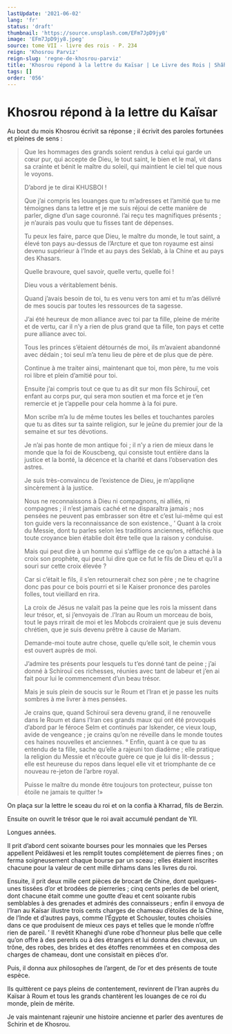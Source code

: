 ```yaml
---
lastUpdate: '2021-06-02'
lang: 'fr'
status: 'draft'
thumbnail: 'https://source.unsplash.com/EFm7JpD9jy8'
image: 'EFm7JpD9jy8.jpeg'
source: tome VII - livre des rois - P. 234
reign: 'Khosrou Parviz'
reign-slug: 'regne-de-khosrou-parviz'
title: 'Khosrou répond à la lettre du Kaïsar | Le Livre des Rois | Shâhnâmeh'
tags: []
order: '056'
---
```


<!-- LTeX: language=fr -->

# Khosrou répond à la lettre du Kaïsar

Au bout du mois Khosrou écrivit sa réponse ; il écrivit des paroles fortunées et pleines de sens :

> Que les hommages des grands soient rendus à celui qui garde un cœur pur, qui accepte de Dieu, le tout saint, le bien et le mal, vit dans sa crainte et bénit le maître du soleil, qui maintient le ciel tel que nous le voyons.
>
> D’abord je te dirai KHUSBOI !
>
> Que j’ai compris les louanges que tu m’adresses et l’amitié que tu me témoignes dans ta lettre et je me suis réjoui de cette manière de parler, digne d’un sage couronné. l’ai reçu tes magnifiques présents ; je n’aurais pas voulu que tu fisses tant de dépenses.
>
> Tu peux les faire, parce que Dieu, le maître du monde, le tout saint, a élevé ton pays au-dessus de l’Arcture et que ton royaume est ainsi devenu supérieur à l’Inde et au pays des Seklab, à la Chine et au pays des Khasars.
>
> Quelle bravoure, quel savoir, quelle vertu, quelle foi !
>
> Dieu vous a véritablement bénis.
>
> Quand j’avais besoin de toi, tu es venu vers ton ami et tu m’as délivré de mes soucis par toutes les ressources de ta sagesse.
>
> J’ai été heureux de mon alliance avec toi par ta fille, pleine de mérite et de vertu, car il n’y a rien de plus grand que ta fille, ton pays et cette pure alliance avec toi.
>
> Tous les princes s’étaient détournés de moi, ils m’avaient abandonné avec dédain ; toi seul m’a tenu lieu de père et de plus que de père.
>
> Continue à me traiter ainsi, maintenant que toi, mon père, tu me vois roi libre et plein d’amitié pour toi.
>
> Ensuite j’ai compris tout ce que tu as dit sur mon fils Schirouï, cet enfant au corps pur, qui sera mon soutien et ma force et je t’en remercie et je t’appelle pour cela homme à la foi pure.
>
> Mon scribe m’a lu de même toutes les belles et touchantes paroles que tu as dites sur ta sainte religion, sur le jeûne du premier jour de la semaine et sur tes dévotions.
>
> Je n’ai pas honte de mon antique foi ; il n’y a rien de mieux dans le monde que la foi de Kouscbeng, qui consiste tout entière dans la justice et la bonté, la décence et la charité et dans l’observation des astres.
>
> Je suis très-convaincu de l’existence de Dieu, je m’appliqne sincèrement à la justice.
>
> Nous ne reconnaissons à Dieu ni compagnons, ni alliés, ni compagnes ; il n’est jamais caché et ne disparaîtra jamais ; nos pensées ne peuvent pas embrasser son être et c’est lui-même qui est ton guide vers la reconnaissance de son existence., ’
Quant à la croix du Messie, dont tu parles selon les traditions anciennes, réfléchis que toute croyance bien établie doit être telle que la raison y conduise.
>
> Mais qui peut dire à un homme qui s’afflige de ce qu’on a attaché à la croix son prophète, qui peut lui dire que ce fut le fils de Dieu et qu’il a souri sur cette croix élevée ?
>
> Car si c’était le fils, il s’en retournerait chez son père ; ne te chagrine donc pas pour ce bois pourri et si le Kaiser prononce des paroles folles, tout vieillard en rira.
>
> La croix de Jésus ne valait pas la peine que les rois la missent dans leur trésor, et, si j’envoyais de
.l’Iran au Roum un morceau de bois, tout le pays rrirait de moi et les Mobcds croiraient que je suis devenu chrétien, que je suis devenu prêtre à cause de Mariam.
>
> Demande-moi toute autre chose, quelle qu’elle soit, le chemin vous est ouvert auprès de moi.
>
> J’admire tes présents pour lesquels tu t’es donné tant de peine ; j’ai donné à Schirouï ces richesses, réunies avec tant de labeur et j’en ai fait pour lui le commencement d’un beau trésor.
>
> Mais je suis plein de soucis sur le Roum et l’Iran et je passe les nuits sombres à me livrer à mes pensées.
>
> Je crains que, quand Schirouï sera devenu grand, il ne renouvelle dans le Roum et dans l’Iran ces grands maux qui ont été provoqués d’abord par le féroce Selm et continués par lskender, ce vieux loup, avide de vengeance ; je crains qu’on ne réveille dans le monde toutes ces haines nouvelles et anciennes. °
Enfin, quant à ce que tu as entendu de ta fille, sache qu’elle a rajeuni ton diadème ; elle pratique la religion du Messie et n’écoute guère ce que je lui dis lit-dessus ; elle est heureuse du repos dans lequel elle vit et triomphante de ce nouveau re-jeton de l’arbre royal.
>
> Puisse le maître du monde être toujours ton protecteur, puisse ton étoile ne jamais te quitter !»

On plaça sur la lettre le sceau du roi et on la confia à Kharrad, fils de Berzin.

Ensuite on ouvrit le trésor que le roi avait accumulé pendant de Yll.

Longues années.

Il prit d’abord cent soixante bourses pour les monnaies que les Perses appellent Peïdâwesi et les remplit toutes complétement de pierres fines ; on ferma soigneusement chaque bourse par un sceau ; elles étaient inscrites chacune pour la valeur de cent mille dirhams dans les livres du roi.

Ensuite, il prit deux mille cent pièces de brocart de Chine, dont quelques-unes tissées d’or et brodées de pierreries ; cinq cents perles de bel orient, dont chacune était comme une goutte d’eau et cent soixante rubis semblables à des grenades et admirés des connaisseurs ; enfin il envoya de l’Iran au Kaïsar illustre trois cents charges de chameau d’étoiles de la Chine, de l’Inde et d’autres pays, comme l’Égypte et Schousler, toutes choisies dans ce que produisent de mieux ces pays et telles que le monde n’offre rien de pareil. ’
Il revêtit Khaneghi d’une robe d’honneur plus belle que celle qu’on offre à des perenls ou à des étrangers et lui donna des chevaux, un trône, des robes, des brides et des étoffes renommées et en composa des charges de chameau, dont une consistait en pièces d’or.

Puis, il donna aux philosophes de l’argent, de l’or et des présents de toute espèce.

Ils quittèrent ce pays pleins de contentement, revinrent de l’Iran auprès du Kaïsar à Roum et tous les grands chantèrent les louanges de ce roi du monde, plein de mérite.

Je vais maintenant rajeunir une histoire ancienne et parler des aventures de Schirin et de Khosrou.
